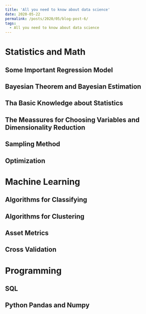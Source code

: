 ```yaml
---
title: 'All you need to know about data science'
date: 2020-05-22
permalink: /posts/2020/05/blog-post-6/
tags:
  - All you need to know about data science
---
```


# Statistics and Math
## Some Important Regression Model
## Bayesian Theorem and Bayesian Estimation
## Tha Basic Knowledge about Statistics
## The Meassures for Choosing Variables and Dimensionality Reduction
## Sampling Method
## Optimization




# Machine Learning
## Algorithms for Classifying
## Algorithms for Clustering
## Asset Metrics
## Cross Validation




# Programming
## SQL
## Python Pandas and Numpy
